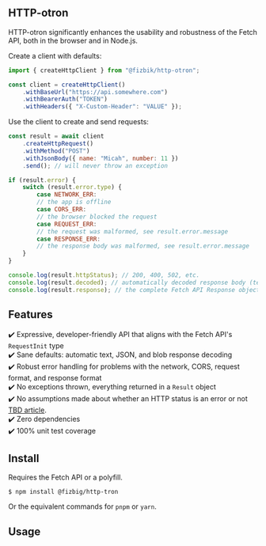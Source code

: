 ## HTTP-otron

HTTP-otron significantly enhances the usability and robustness of the Fetch API, both in the browser and in Node.js.

Create a client with defaults:

```javascript
import { createHttpClient } from "@fizbik/http-otron";

const client = createHttpClient()
    .withBaseUrl("https://api.somewhere.com")
    .withBearerAuth("TOKEN")
    .withHeaders({ "X-Custom-Header": "VALUE" });
```

Use the client to create and send requests:

```javascript
const result = await client
    .createHttpRequest()
    .withMethod("POST")
    .withJsonBody({ name: "Micah", number: 11 })
    .send(); // will never throw an exception

if (result.error) {
    switch (result.error.type) {
        case NETWORK_ERR:
        // the app is offline
        case CORS_ERR:
        // the browser blocked the request
        case REQUEST_ERR:
        // the request was malformed, see result.error.message
        case RESPONSE_ERR:
        // the response body was malformed, see result.error.message
    }
}

console.log(result.httpStatus); // 200, 400, 502, etc.
console.log(result.decoded); // automatically decoded response body (text, json, or blob)
console.log(result.response); // the complete Fetch API Response object
```

## Features

:heavy_check_mark: Expressive, developer-friendly API that aligns with the Fetch API's `RequestInit` type  
:heavy_check_mark: Sane defaults: automatic text, JSON, and blob response decoding  
:heavy_check_mark: Robust error handling for problems with the network, CORS, request format, and response format  
:heavy_check_mark: No exceptions thrown, everything returned in a `Result` object  
:heavy_check_mark: No assumptions made about whether an HTTP status is an error or not [TBD article]().  
:heavy_check_mark: Zero dependencies  
:heavy_check_mark: 100% unit test coverage

## Install

Requires the Fetch API or a polyfill.

```shell
$ npm install @fizbig/http-tron
```

Or the equivalent commands for `pnpm` or `yarn`.

## Usage
